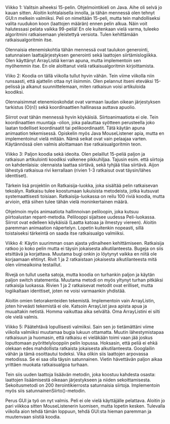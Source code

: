 Viikko 1:
Valitsin aiheeksi 15-pelin. Ohjelmointikieli on Java. Aihe oli selvä jo kauan
sitten. Aloitin kohtalaisella innolla, ja tähän mennessä olen tehnyt GUI:n
melkein valmiiksi. Peli on nimeltään 15-peli, mutta tein mahdolliseksi valita
ruudukon koon (laattojen määrän) ennen pelin alkua. Näin voit halutessasi
pelata vaikka 99-peliä! En ole kuitenkaan vielä varma, tuleeko algoritmini
ratkaisemaan yleistettyä versiota. Tulen kehittämään ratkaisualgoritmin itse.

Olennaisia etenemiskohtia tähän mennessä ovat taulukon generointi,
satunnaisen laattajärjestyksen generointi sekä laattojen siirtämislogiikka.
Olen käyttänyt ArrayListiä kerran apuna, mutta implementoin sen myöhemmin
itse. En ole aloittanut vielä ratkaisualgoritmin kirjoittamista.


Viiko 2:
Koodia on tällä viikolla tullut hyvin vähän. Tein viime viikolla niin runsaasti, että ajattelin
ottaa nyt iisimmin. Olen pelannut itseni eteväksi 15-pelissä ja alkanut suunnittelemaan, miten ratkaisun
voisi artikuloida koodiksi.

Olennaisimmat etenemioskohdat ovat varmaan laudan oikean järjestyksen tarkistus (O(n)) sekä 
koordinaattien hallinassa auttava apuolio.

Siirrot ovat tähän mennessä hyvin köykäisiä. Siirtoanimaatiota ei ole. Tein koordinaattien muuntaja -olion,
joka palauttaa syötteen perusteella joko laatan todelliset koordinaatit tai pelikoordinaatit.
Tätä käytän apuna animaation tekemisessä. Opiskelin myös Java MouseListener apia, mutta en implementoinut
vielä mitään. Nämä seikat ovat vain pelaajaa varten. Käytännössä olen valmis aloittamaan
itse ratkaisualgoritmin teon.

Viikko 3:
Paljon koodia sekä ideoita. Olen pelaillut 15-peliä paljon ja ratkaisun artikulointi koodiksi valkenee
pikkuhiljaa. Tajusin esim. että siirtoja on kahdenlaisia: olennaista laattaa siirtävä, sekä tyhjää tilaa
siirtävä. Aijon lähestyä ratkaisua rivi kerrallaan (rivien 1-3 ratkaisut ovat täysin/lähes identtiset).

Tärkein lisä projektiin on Ratkaisija-luokka, joka sisältää pelin ratkaisevan tekoälyn. Ratkaisu tulee 
koostumaan lukuisista metodeista, jotka kutsuvat systemaattisesti toisiaan. Ratkaisija-luokassa on
reilu 100 riviä koodia, mutta arvioin, että siihen tulee tähän vielä moninkertainen määrä.

Ohjelmoin myös animaatiota hallinnoivan peliloopin, joka kutsuu piirtoalustan repant-metodia. Pelilooppi
sijaitsee uudessa Peli-luokassa. Siirrot ovat edelleen köykäisiä (Laatta katoaa ja ilmestyy viereen).
Aloitin paremman animaation näpertelyn. Lopetin kuitenkin nopeasti, sillä toistaiseksi
tärkeintä on saada itse ratkaisualgo valmiiksi.

Viikko 4:
Käytin suurimman osan ajasta ydinaiheen kehittämiseen. Ratkaisija ratkoo jo koko pelin mutta ei täysin
jokaisesta alkutilanteesta. Bugeja on siis etsittävä ja korjattava. Muutama bugi onkin jo löytynyt vaikka
en niitä ole korjaamaan ehtinyt. Rivit 1 ja 2 ratkaistaan jokaisesta alkutilanteesta mitä olen viimeaikoina
testaillut.

Rivejä on tullut useita satoja, mutta koodia on turhankin paljon ja käytän paljon switch statementia.
Muutama metodi on myös yltynyt turhan pitkäksi ratkaisija luokassa. Rivien 1 ja 2 ratkaisevat metodit ovat
erilliset, mutta logiikaltaan identtiset, joten ne voisi varmaankin yhdistää. 

Aloitin omien tietorakenteiden tekemistä. Implementoin vain ArrayListin, joten hirveästi tekemistä ei ole.
Katsoin ArrayList java apista apua ja muualtakin netistä. Homma vaikuttaa aika selvältä. Oma ArrayListini
ei silti ole vielä valmis.


Viikko 5:
Päätehtävä lopullisesti valmiiksi. Sain sen jo tietämättäni viime viikolla valmiiksi muutamaa bugia lukuun
ottamatta. Muutin lähestymistapaa ratkaisuun ja huomasin, että ratkaisu ei vieläkään toimi vaan jää
joskus loputtomaan pyörittelylooppiin pelin lopussa. Hoksasin, että peliä ei ehkä olekaan edes mahdollista
ratkaista jokaisesta alkutilanteesta. Googlailin vähän ja tämä osoittautui todeksi. Vika olikin siis
laattojen arpovassa metodissa. Se ei saa olla täysin satunnainen. Vietin hävettävän paljon aikaa
yrittäen muokata ratkaisualgoa turhaan.

Tein siis uuden laattoja lisäävän metodin, joka koostuu kahdesta osasta: laattojen lisäämisestä oikeaan
järjestykseen ja niiden sekoittamisesta. Sekoitusmetodi on 200 iterointikierrosta satunnaisia
siirtoja. Implementoin myös siis satunnainenSiirto()-metodin.

Perus GUI ja työ on nyt valmis. Peli ei ole vielä käyttäjälle pelattava. Aloitin jo pari viikkoa sitten
MouseListenerin luomisen, mutta lopetin kesken. Tulevalla viikolla aion tehdä tämän loppuun, tehdä GUI:sta 
hieman paremman ja muutenvaan siistiä koodia.
